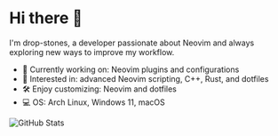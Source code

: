 # Hi there 👋

I'm drop-stones, a developer passionate about Neovim and always exploring new ways to improve my workflow.

- 🔭 Currently working on: Neovim plugins and configurations
- 🌱 Interested in: advanced Neovim scripting, C++, Rust, and dotfiles
- 🛠️ Enjoy customizing: Neovim and dotfiles
- 💻 OS: Arch Linux, Windows 11, macOS

![GitHub Stats](https://github-readme-stats.vercel.app/api?username=drop-stones&show_icons=true&theme=tokyonight)
